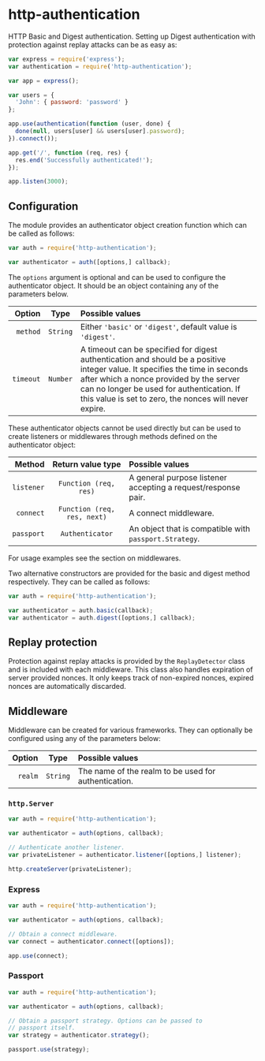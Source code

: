 # http-authentication

HTTP Basic and Digest authentication. Setting up Digest authentication
with protection against replay attacks can be as easy as:

```javascript
var express = require('express');
var authentication = require('http-authentication');

var app = express();

var users = {
  'John': { password: 'password' }
};

app.use(authentication(function (user, done) {
  done(null, users[user] && users[user].password);
}).connect());

app.get('/', function (req, res) {
  res.end('Successfully authenticated!');
});

app.listen(3000);
```

## Configuration

The module provides an authenticator object creation function which can be
called as follows:

```javascript
var auth = require('http-authentication');

var authenticator = auth([options,] callback);
```

The `options` argument is optional and can be used to configure the
authenticator object. It should be an object containing any of the parameters
below.

Option    | Type     | Possible values
--------: | :------: | :--------------
`method`  | `String` | Either `'basic'` or `'digest'`, default value is `'digest'`.
`timeout` | `Number` | A timeout can be specified for digest authentication and should be a positive integer value. It specifies the time in seconds after which a nonce provided by the server can no longer be used for authentication. If this value is set to zero, the nonces will never expire.

These authenticator objects cannot be used directly but can be used to create
listeners or middlewares through methods defined on the authenticator object:

Method     | Return value type           | Possible values
---------: | :-------------------------: | :--------------
`listener` | `Function (req, res)`       | A general purpose listener accepting a request/response pair.
`connect`  | `Function (req, res, next)` | A connect middleware.
`passport` | `Authenticator`             | An object that is compatible with `passport.Strategy`.

For usage examples see the section on middlewares.

Two alternative constructors are provided for the basic and digest method
respectively. They can be called as follows:

```javascript
var auth = require('http-authentication');

var authenticator = auth.basic(callback);
var authenticator = auth.digest([options,] callback);
```

## Replay protection

Protection against replay attacks is provided by the `ReplayDetector` class and
is included with each middleware. This class also handles expiration of server
provided nonces. It only keeps track of non-expired nonces, expired nonces are
automatically discarded.

## Middleware

Middleware can be created for various frameworks. They can optionally be
configured using any of the parameters below:

Option   | Type     | Possible values
-------: | :------: | :--------------
`realm`  | `String` | The name of the realm to be used for authentication.

### `http.Server`

```javascript
var auth = require('http-authentication');

var authenticator = auth(options, callback);

// Authenticate another listener.
var privateListener = authenticator.listener([options,] listener);

http.createServer(privateListener);
```

### Express

```javascript
var auth = require('http-authentication');

var authenticator = auth(options, callback);

// Obtain a connect middleware.
var connect = authenticator.connect([options]);

app.use(connect);
```

### Passport

```javascript
var auth = require('http-authentication');

var authenticator = auth(options, callback);

// Obtain a passport strategy. Options can be passed to
// passport itself.
var strategy = authenticator.strategy();

passport.use(strategy);
```
